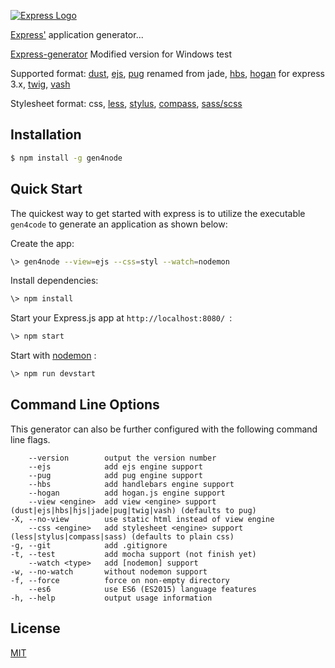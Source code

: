 [![Express Logo](https://i.cloudup.com/zfY6lL7eFa-3000x3000.png)](http://expressjs.com/)

[Express'](https://www.npmjs.com/package/express) application generator... 

[Express-generator](https://github.com/expressjs/generator) Modified version for Windows test

Supported format: [dust](https://github.com/krakenjs/adaro),  [ejs](https://github.com/mde/ejs),  [pug](https://github.com/pugjs/pug) renamed from jade,  [hbs](https://github.com/pillarjs/hbs),  [hogan](https://github.com/nullfirm/hjs/) for express 3.x,  [twig](https://github.com/twigjs/twig.js/),  [vash](https://github.com/kirbysayshi/vash/)

Stylesheet format: css,  [less](https://github.com/emberfeather/less.js-middleware/),  [stylus](https://github.com/stylus/stylus),  [compass](https://github.com/nathggns/node-compass/),  [sass/scss](https://github.com/sass/node-sass-middleware)

## Installation

```sh
$ npm install -g gen4node
```

## Quick Start

The quickest way to get started with express is to utilize the executable `gen4code` to generate an application as shown below:

Create the app:

```bash
\> gen4node --view=ejs --css=styl --watch=nodemon
```

Install dependencies:

```bash
\> npm install
```

Start your Express.js app at `http://localhost:8080/ `:

```bash
\> npm start
```

Start with [nodemon](https://github.com/remy/nodemon) :

```bash
\> npm run devstart
```

## Command Line Options

This generator can also be further configured with the following command line flags.

        --version        output the version number
        --ejs            add ejs engine support
        --pug            add pug engine support
        --hbs            add handlebars engine support
        --hogan          add hogan.js engine support
        --view <engine>  add view <engine> support (dust|ejs|hbs|hjs|jade|pug|twig|vash) (defaults to pug)
    -X, --no-view        use static html instead of view engine
        --css <engine>   add stylesheet <engine> support (less|stylus|compass|sass) (defaults to plain css)
    -g, --git            add .gitignore
    -t, --test           add mocha support (not finish yet)
        --watch <type>   add [nodemon] support
    -w, --no-watch       without nodemon support
    -f, --force          force on non-empty directory
        --es6            use ES6 (ES2015) language features
    -h, --help           output usage information
## License

[MIT](LICENSE)

